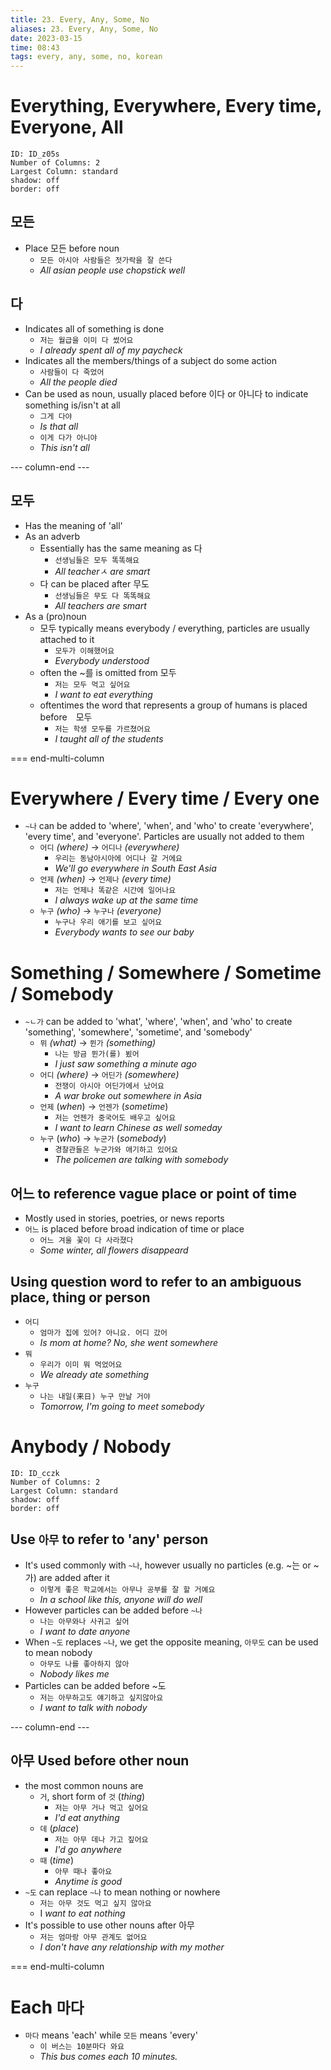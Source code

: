 ```yaml
---
title: 23. Every, Any, Some, No
aliases: 23. Every, Any, Some, No
date: 2023-03-15
time: 08:43
tags: every, any, some, no, korean
---
```


# Everything, Everywhere, Every time, Everyone, All

```start-multi-column
ID: ID_z05s
Number of Columns: 2
Largest Column: standard
shadow: off
border: off
```

## 모든

-   Place 모든 before noun
    -   `모든 아시아 사람들은 젓가락을 잘 쓴다`
    -   _All asian people use chopstick well_

## 다

-   Indicates all of something is done
    -   `저는 월급을 이미 다 썼어요`
    -   _I already spent all of my paycheck_
-   Indicates all the members/things of a subject do some action
    -   `사람들이 다 죽었어`
    -   _All the people died_
-   Can be used as noun, usually placed before 이다 or 아니다 to indicate something is/isn't at all
    -   `그게 다야`
    -   _Is that all_
    -   `이게 다가 아니야`
    -   _This isn't all_

--- column-end ---

## 모두

-   Has the meaning of 'all'
-   As an adverb
    -   Essentially has the same meaning as 다
        -   `선생님들은 모두 똑똑해요`
        -   _All teacherㅅ are smart_
    -   다 can be placed after 무도
        -   `선생님들은 무도 다 똑똑해요`
        -   _All teachers are smart_
-   As a (pro)noun
    -   모두 typically means everybody / everything, particles are usually attached to it
        -   `모두가 이해했어요`
        -   _Everybody understood_
    -   often the ~를 is omitted from 모두
        -   `저는 모두 먹고 싶어요`
        -   _I want to eat everything_
    -   oftentimes the word that represents a group of humans is placed before　모두
        -   `저는 학생 모두를 가르쳤어요`
        -   _I taught all of the students_

=== end-multi-column

# Everywhere / Every time / Every one

-   `~나` can be added to 'where', 'when', and 'who' to create 'everywhere', 'every time', and 'everyone'. Particles are usually not added to them
    -   `어디` _(where)_ → `어디나` _(everywhere)_
        -   `우리는 동남아시아에 어디나 갈 거에요`
        -   _We'll go everywhere in South East Asia_
    -   `언제` _(when)_ → `언제나` _(every time)_
        -   `저는 언제나 똑같은 시간에 일어나요`
        -   _I always wake up at the same time_
    -   `누구` _(who)_ → `누구나` _(everyone)_
        -   `누구나 우리 애기를 보고 싶어요`
        -   _Everybody wants to see our baby_


# Something / Somewhere / Sometime / Somebody

-   `~ㄴ가` can be added to 'what', 'where', 'when', and 'who' to create 'something', 'somewhere', 'sometime', and 'somebody'
    -   `뮈` _(what)_ → `뮌가` _(something)_
        -   `나는 방금 뮌가(를) 뵜어`
        -   _I just saw something a minute ago_
    -   `어디` _(where)_ → `어딘가` _(somewhere)_
        -   `전쟁이 아시아 어딘가에서 났어요`
        -   _A war broke out somewhere in Asia_
    -   `언제` (_when_) → `언젠가` (_sometime_)
        -   `저는 언젠가 중국어도 배우고 싶어요`
        -   _I want to learn Chinese as well someday_
    -   `누구` (_who_) → `누군가` (_somebody_)
        -   `경찰관들은 누군가와 애기하고 있어요`
        -   _The policemen are talking with somebody_

## 어느 to reference vague place or point of time

-   Mostly used in stories, poetries, or news reports
-   `어느` is placed before broad indication of time or place
    -   `어느 겨울 꽃이 다 사라졌다`
    -   _Some winter, all flowers disappeard_

## Using question word to refer to an ambiguous place, thing or person

-   `어디`
    -   `엄마가 집에 있어? 아니요. 어디 갔어`
    -   _Is mom at home? No, she went somewhere_
-   `뭐`
    -   `우리가 이미 뭐 먹었어요`
    -   _We already ate something_
-   `누구`
    -   `나는 내일(来日) 누구 만날 거야`
    -   _Tomorrow, I'm going to meet somebody_

# Anybody / Nobody

```start-multi-column
ID: ID_cczk
Number of Columns: 2
Largest Column: standard
shadow: off
border: off
```

## Use `아무` to refer to 'any' person

-   It's used commonly with `~나`, however usually no particles (e.g. ~는 or ~가) are added after it
    -   `이렇게 좋은 학교에서는 아무나 공부를 잘 할 거예요`
    -   _In a school like this, anyone will do well_
-   However particles can be added before `~나`
    -   `나는 아무와나 사귀고 싶어`
    -   _I want to date anyone_
-   When `~도` replaces `~나`, we get the opposite meaning, `아무도` can be used to mean nobody
    -   `아무도 나를 좋아하지 않아`
    -   _Nobody likes me_
-   Particles can be added before ~도
    -   `저는 아무하고도 얘기하고 싶지않아요`
    -   _I want to talk with nobody_

--- column-end ---

## 아무 Used before other noun

-   the most common nouns are
    -   `거`, short form of `것` (_thing_)
        -   `저는 아무 거나 먹고 싶어요`
        -   _I'd eat anything_
    -   `데` (_place_)
        -   `저는 아무 데나 가고 짚어요`
        -   _I'd go anywhere_
    -   `때` (_time_)
        -   `아무 때나 좋아요`
        -   _Anytime is good_
-   `~도` can replace `~나` to mean nothing or nowhere
    -   `저는 아무 것도 먹고 싶지 않아요`
    -   I _want to eat nothing_
-   It's possible to use other nouns after 아무
    -   `저는 엄마랑 아무 관계도 없어요`
    -   _I don't have any relationship with my mother_

=== end-multi-column

# Each `마다`

-   `마다` means 'each' while `모든` means 'every'
    -   `이 버스는 10분마다 와요`
    -   _This bus comes each 10 minutes._
